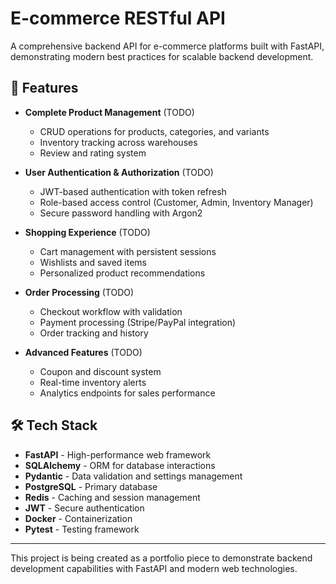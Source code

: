 # E-commerce RESTful API

A comprehensive backend API for e-commerce platforms built with FastAPI, demonstrating modern best practices for scalable backend development.

## 🚀 Features

- **Complete Product Management** (TODO)
  - CRUD operations for products, categories, and variants
  - Inventory tracking across warehouses
  - Review and rating system

- **User Authentication & Authorization** (TODO)
  - JWT-based authentication with token refresh
  - Role-based access control (Customer, Admin, Inventory Manager)
  - Secure password handling with Argon2

- **Shopping Experience** (TODO)
  - Cart management with persistent sessions
  - Wishlists and saved items
  - Personalized product recommendations

- **Order Processing** (TODO)
  - Checkout workflow with validation
  - Payment processing (Stripe/PayPal integration)
  - Order tracking and history

- **Advanced Features** (TODO)
  - Coupon and discount system
  - Real-time inventory alerts
  - Analytics endpoints for sales performance

## 🛠️ Tech Stack

- **FastAPI** - High-performance web framework
- **SQLAlchemy** - ORM for database interactions
- **Pydantic** - Data validation and settings management
- **PostgreSQL** - Primary database
- **Redis** - Caching and session management
- **JWT** - Secure authentication
- **Docker** - Containerization
- **Pytest** - Testing framework

---

This project is being created as a portfolio piece to demonstrate backend development capabilities with FastAPI and modern web technologies.